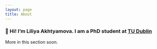 ```yaml
---
layout: page
title: About
---
```


### 👋 Hi! I’m Liliya Akhtyamova. I am a PhD student at [TU Dublin](https://www.tudublin.ie/)

More in this section soon.

<!-- Before joining Netlify in June of 2018, I was a product design lead at [GitHub](https://blog.github.com/2016-12-07-introducing-review-requests/) where I worked with several teams over the course of my five years there including: platform & ecosystem, core workflow, design systems, the creative department, new user experience, and user growth.

Prior to GitHub I was a visual design engineer and tech lead at [appendTo](http://appendto.com/), a front-end shop, where I worked on awesome client projects like the [TIME Magazine responsive redesign](/case-studies/appendto/implementing-the-responsive-redesign-of-time-com/).

Prior to that I was principal designer at an amazing nonprofit called [CURE International](http://cure.org/), and I still stay involved with CURE in my free time as a core contributor to the open source project [HospitalRun](http://hospitalrun.io/).

And way back in the day I did freelance graphic and web design full-time for several years.

I enjoy [writing](/writing/) about things I learn, [speaking](http://github.com/jglovier/speaking) occasionally, and collecting experiences in general. I also enjoy using [side projects](/#projects) to learn new things and to have a creative outlet.

I have a wonderful family and recently moved to the Pacific Northwest (I work remotely for Netlify, as does approximately 50% of the company). I’m originally from the [Pittsburgh](http://en.wikipedia.org/wiki/Pittsburgh) area (shoutout [Greensburg](http://en.wikipedia.org/wiki/Greensburg,_Pennsylvania)), and lived in [Central Pennsylvania](http://en.wikipedia.org/wiki/Mechanicsburg,_Pennsylvania) for 10 years.

I'm a [Jesus](http://joelglovier.com/writing/brokenness-and-restoration/) follower because of his message of freedom and [restoration](/writing/brokenness-and-restoration/). I’m not a very religious person, but my faith is a core part of who I am. My faith in the person and way of Jesus leads me to deeply value and care about things like social justice, human rights, diversity, equality, and loving and respecting every person I come in contact with as fellow members of the human family and as bearers of the divine image within us all.

In my "spare time" I enjoy getting away from the computer screen with other creative outlets like [skateboarding](https://www.youtube.com/watch?v=FHG2lUYlUs8) & [snowboarding](/post-images/boyceparkrail.jpg), [mural painting](https://www.youtube.com/watch?v=SUqVSPFgMcw), working on my [project car](https://github.com/jglovier/project-car), making [EDM and house mixes](https://soundcloud.com/joelglovier), [bboying](/post-images/bboy-jag.jpg), [cooking](http://joelglovier.com/writing/food/), rooting for the [Pittsburgh Steelers](http://www.steelers.com/), and other nerdy stuff.

Now that you know so much about me, [you should say hi!](http://twitter.com/home?status=@jglovier%20Hi%20Joel!)

<h2 id="site-credits">Site credits</h2>

This site was built with care...and lots of inspiration and tooling made available for free on the internet!

I'd like to take a moment to acknowledge those who have offered their work for the world to benefit from (including me while building this very website!). Lots of love and gratitude to those responsible for that work.

### Build details and tooling

- This site was built with the static site generator [Jekyll](https://jekyllrb.com/), utilizing the templating language [Liquid](http://shopify.github.io/liquid/), and hosted on [Netlify](https://www.netlify.com/). Source code is available on [GitHub](https://github.com/jglovier/jglovier.github.io/).
- This site was coded in [Atom](https://atom.io/), a hackable text editor for the 21st century.
- Illustrations for this site were drawn with the [Apple iPad Pro](https://amzn.to/2G25JTT) and [Apple Pencil](https://amzn.to/2G5h69G) using the [ProCreate](https://itunes.apple.com/us/app/procreate/id425073498?mt=8) app.
- Typography courtesy of Google Fonts:
  - [Montserrat](https://fonts.google.com/specimen/Montserrat) (headings)
  - [Varela Round](https://fonts.google.com/specimen/Varela+Round) (short body copy)
  - [Rooney Sans](https://typekit.com/fonts/rooney-sans) (long form body copy)
  - [Lora](https://fonts.google.com/specimen/Lora) (where serif is used)
- [Social media icons](https://creativemarket.com/gedy/21158-Vector-Social-Media-Icons-Bundle) by [Gedy Leon](https://creativemarket.com/gedy)
- [Basscss](http://basscss.com/) utility classes by [Jxnblk](http://jxnblk.com/)

### Prior art

- Illustration inspiration from:
  - [Megdraws](https://dribbble.com/megdraws)
  - [Asana](https://dribbble.com/asana)
  - [Dropbox](https://dribbble.com/dropbox)
  - [etc](https://dribbble.com/playnice/buckets/610835-Blobs)
- Principles page inspired by [Kathy Simpson's personal philosophy page](http://www.kathy.pm/philosophy)
- Layout & design inspiration from:
  - [Emily Richard](https://dribbble.com/emrichard)
  - [Helen Tran](http://helentran.com/)
  - [Tobias Ahlin](http://tobiasahlin.com/)
  - [Aaron Shekey](https://www.aaronshekey.com/)
  - [Kathy Simpson](http://www.kathy.pm/philosophy)
  - [Addy Osmani](https://addyosmani.com/)
  - [Adam Morse](http://mrmrs.cc/)
  - [Janna Hagan](http://jannalynnhagan.com/)
  - [Cecilio Ruiz](http://wintersunday.com/)
  - [Brian Lovin](https://brianlovin.com/)
  - [Jack Morgan](http://jackmorgan.com/)
  - [Amanda Pinsker](http://amandapinsker.com/)
  - [Drew Wilson](http://drewwilson.com/)
  - [Fabian Perez](https://deeplyoptional.com/)
  - [Ryan Singer](https://www.feltpresence.com/articles/)
  - [Dan Eden](https://daneden.me/portfolio/)
  - [Simon Pan](http://simonpan.com/)
  - [Kathleen Warner](http://kathleenwarner.me/)
  - [Coby Chappelle](http://cobyism.com/portfolio/)
  - [Catt Small](http://cattsmall.com/)
  - [Joel Califa](http://joelcalifa.com/)
  - [Kris Niles](http://www.krisniles.me/)
  - [Atlassian Design](https://atlassian.design/)
  - [Purple.pm](http://www.purple.pm/)
  - [GitHub Octoverse](https://octoverse.github.com/)
  - [OpenAI](https://openai.com/)
  - [Abduzeedo](https://abduzeedo.com/ui-inspiration-weeks-selections-outcrowd-nicola-baldo-and-more)
  - [The Atlantic](https://www.theatlantic.com/magazine/archive/2017/04/pleistocene-park/517779/)
  - [Probot](https://probot.github.io/apps/)
- Some great case study inspiration found at:
  - [Redesigning Onboarding: Overhauling DigitalOcean's onboarding and verification](http://joelcalifa.com/work/digitalocean-onboarding/) by Joel Califa
  - [Feature Product to Platform Product](http://helentran.com/case/shopifyplatform.html) by Helen Tran
  - [Customer List](http://kathleenwarner.me/customer) by Kathleen Warner
  - [Perfecting the Pickup](http://simonpan.com/work/amazon-prime-music/) by Simon Pan
  - [Running in Circles](https://m.signalvnoise.com/running-in-circles-aae73d79ce19) by Ryan Singer
  - [Museum Capstone](https://amandapinsker.com/museum.html) by Amanda Pinsker
  - [Tinycards](http://jackmorgan.com/tinycards-duolingo/) by Jack Morgan
  - [Copera iOS App](https://wintersunday.com/copera-ios-app) by Cecilio Ruiz
  - [Soundcloud Go purchase experience](http://cattsmall.com/portfolio/soundcloud-go-purchase/) by Catt Small
  - [How we tested, designed, and built a brand-new team onboarding process](https://uxdesign.cc/how-we-tested-designed-and-built-a-brand-new-team-onboarding-process-7d3f72f753c0) by Joshua Hynes
  - [How do you design a design doc?](https://medium.com/dropbox-design/how-do-you-design-a-design-doc-d7b2f1fa4a0c) by John Saito
  - [GitHub on AWS](http://cameronmcefee.com/work/github-on-aws/) and [The Octocat—a nerdy household name](http://cameronmcefee.com/work/the-octocat/) by Cameron McEffee
  - [The Success and Failure of Design Inc](https://hackernoon.com/the-success-and-failure-of-design-inc-99c07a93c8eb) by Marc Hemeon
  - [How we designed page previews for Wikipedia — and what could be done with them in the future](https://blog.wikimedia.org/2018/04/18/how-we-designed-page-previews-for-wikipedia/) by Nirzar Pangarkar

### Etc

- [Feedback](https://github.com/jglovier/jglovier.github.io/pull/70) from [friends](https://dribbble.com/emrichard) and friendly folks on GitHub -->
